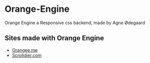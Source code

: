 # Orange-Engine
Orange Engine a Responsive css backend, made by Agne Ødegaard

## Sites made with Orange Engine
 * [Orangee.me](http://orangee.me)
 * [Scrolldier.com](http://dev.scrolldier.com)
